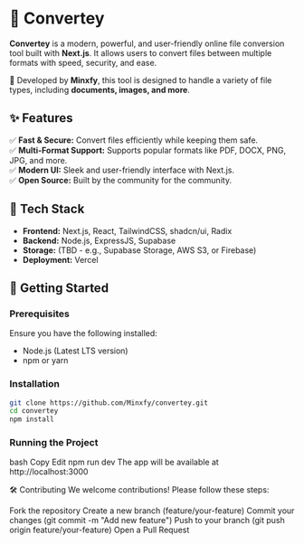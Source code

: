 # 🌌 Convertey

**Convertey** is a modern, powerful, and user-friendly online file conversion tool built with **Next.js**. It allows users to convert files between multiple formats with speed, security, and ease.

🚀 Developed by **Minxfy**, this tool is designed to handle a variety of file types, including **documents, images, and more**.

## ✨ Features

✅ **Fast & Secure:** Convert files efficiently while keeping them safe.  
✅ **Multi-Format Support:** Supports popular formats like PDF, DOCX, PNG, JPG, and more.  
✅ **Modern UI:** Sleek and user-friendly interface with Next.js.  
✅ **Open Source:** Built by the community for the community.

## 🔧 Tech Stack

- **Frontend:** Next.js, React, TailwindCSS, shadcn/ui, Radix
- **Backend:** Node.js, ExpressJS, Supabase
- **Storage:** (TBD - e.g., Supabase Storage, AWS S3, or Firebase)
- **Deployment:** Vercel

## 🚀 Getting Started

### Prerequisites

Ensure you have the following installed:

- Node.js (Latest LTS version)
- npm or yarn

### Installation

```bash
git clone https://github.com/Minxfy/convertey.git
cd convertey
npm install

```

### Running the Project

bash
Copy
Edit
npm run dev
The app will be available at http://localhost:3000

🛠️ Contributing
We welcome contributions! Please follow these steps:

Fork the repository
Create a new branch (feature/your-feature)
Commit your changes (git commit -m "Add new feature")
Push to your branch (git push origin feature/your-feature)
Open a Pull Request
